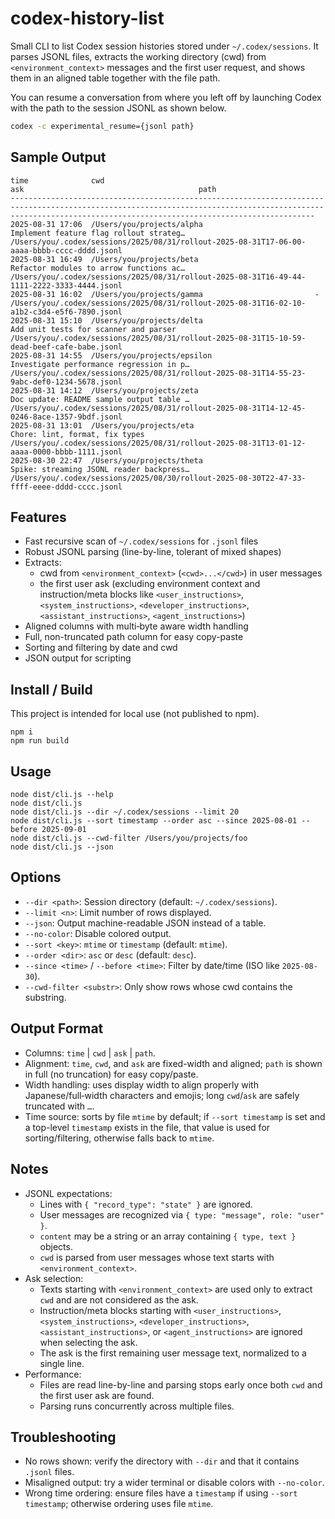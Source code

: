 # codex-history-list

Small CLI to list Codex session histories stored under `~/.codex/sessions`.
It parses JSONL files, extracts the working directory (cwd) from
`<environment_context>` messages and the first user request, and shows them in
an aligned table together with the file path.

You can resume a conversation from where you left off by launching Codex with the path to the session JSONL as shown below.

```sh
codex -c experimental_resume={jsonl path}
```

## Sample Output

```
time              cwd                                                 ask                                       path
----------------------------------------------------------------------------------------------------------------------------------------------------------------------------------------------------------------
2025-08-31 17:06  /Users/you/projects/alpha                         Implement feature flag rollout strateg…   /Users/you/.codex/sessions/2025/08/31/rollout-2025-08-31T17-06-00-aaaa-bbbb-cccc-dddd.jsonl
2025-08-31 16:49  /Users/you/projects/beta                          Refactor modules to arrow functions ac…   /Users/you/.codex/sessions/2025/08/31/rollout-2025-08-31T16-49-44-1111-2222-3333-4444.jsonl
2025-08-31 16:02  /Users/you/projects/gamma                         -                                         /Users/you/.codex/sessions/2025/08/31/rollout-2025-08-31T16-02-10-a1b2-c3d4-e5f6-7890.jsonl
2025-08-31 15:10  /Users/you/projects/delta                         Add unit tests for scanner and parser     /Users/you/.codex/sessions/2025/08/31/rollout-2025-08-31T15-10-59-dead-beef-cafe-babe.jsonl
2025-08-31 14:55  /Users/you/projects/epsilon                       Investigate performance regression in p…   /Users/you/.codex/sessions/2025/08/31/rollout-2025-08-31T14-55-23-9abc-def0-1234-5678.jsonl
2025-08-31 14:12  /Users/you/projects/zeta                          Doc update: README sample output table …   /Users/you/.codex/sessions/2025/08/31/rollout-2025-08-31T14-12-45-0246-8ace-1357-9bdf.jsonl
2025-08-31 13:01  /Users/you/projects/eta                           Chore: lint, format, fix types            /Users/you/.codex/sessions/2025/08/31/rollout-2025-08-31T13-01-12-aaaa-0000-bbbb-1111.jsonl
2025-08-30 22:47  /Users/you/projects/theta                         Spike: streaming JSONL reader backpress…  /Users/you/.codex/sessions/2025/08/30/rollout-2025-08-30T22-47-33-ffff-eeee-dddd-cccc.jsonl
```

## Features

- Fast recursive scan of `~/.codex/sessions` for `.jsonl` files
- Robust JSONL parsing (line-by-line, tolerant of mixed shapes)
- Extracts:
  - cwd from `<environment_context>` (`<cwd>...</cwd>`) in user messages
  - the first user ask (excluding environment context and instruction/meta blocks like `<user_instructions>`, `<system_instructions>`, `<developer_instructions>`, `<assistant_instructions>`, `<agent_instructions>`)
- Aligned columns with multi‑byte aware width handling
- Full, non-truncated path column for easy copy-paste
- Sorting and filtering by date and cwd
- JSON output for scripting

## Install / Build

This project is intended for local use (not published to npm).

```
npm i
npm run build
```

## Usage

```
node dist/cli.js --help
node dist/cli.js
node dist/cli.js --dir ~/.codex/sessions --limit 20
node dist/cli.js --sort timestamp --order asc --since 2025-08-01 --before 2025-09-01
node dist/cli.js --cwd-filter /Users/you/projects/foo
node dist/cli.js --json
```

## Options

- `--dir <path>`: Session directory (default: `~/.codex/sessions`).
- `--limit <n>`: Limit number of rows displayed.
- `--json`: Output machine-readable JSON instead of a table.
- `--no-color`: Disable colored output.
- `--sort <key>`: `mtime` or `timestamp` (default: `mtime`).
- `--order <dir>`: `asc` or `desc` (default: `desc`).
- `--since <time>` / `--before <time>`: Filter by date/time (ISO like `2025-08-30`).
- `--cwd-filter <substr>`: Only show rows whose cwd contains the substring.

## Output Format

- Columns: `time` | `cwd` | `ask` | `path`.
- Alignment: `time`, `cwd`, and `ask` are fixed-width and aligned; `path` is
  shown in full (no truncation) for easy copy/paste.
- Width handling: uses display width to align properly with Japanese/full‑width
  characters and emojis; long `cwd`/`ask` are safely truncated with `…`.
- Time source: sorts by file `mtime` by default; if `--sort timestamp` is set
  and a top-level `timestamp` exists in the file, that value is used for
  sorting/filtering, otherwise falls back to `mtime`.

## Notes

- JSONL expectations:
  - Lines with `{ "record_type": "state" }` are ignored.
  - User messages are recognized via `{ type: "message", role: "user" }`.
  - `content` may be a string or an array containing `{ type, text }` objects.
  - `cwd` is parsed from user messages whose text starts with `<environment_context>`.
- Ask selection:
  - Texts starting with `<environment_context>` are used only to extract `cwd` and are not considered as the ask.
  - Instruction/meta blocks starting with `<user_instructions>`, `<system_instructions>`, `<developer_instructions>`, `<assistant_instructions>`, or `<agent_instructions>` are ignored when selecting the ask.
  - The ask is the first remaining user message text, normalized to a single line.
- Performance:
  - Files are read line-by-line and parsing stops early once both `cwd` and
    the first user ask are found.
  - Parsing runs concurrently across multiple files.

## Troubleshooting

- No rows shown: verify the directory with `--dir` and that it contains `.jsonl` files.
- Misaligned output: try a wider terminal or disable colors with `--no-color`.
- Wrong time ordering: ensure files have a `timestamp` if using `--sort timestamp`;
  otherwise ordering uses file `mtime`.
